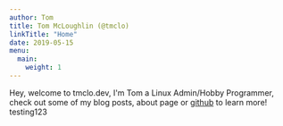 ```yaml
---
author: Tom
title: Tom McLoughlin (@tmclo)
linkTitle: "Home"
date: 2019-05-15
menu:
  main:
    weight: 1
---
```


Hey, welcome to tmclo.dev, I'm Tom a Linux Admin/Hobby Programmer, check out some of my blog posts, 
about page or [github](https://github.com/tmclo) to learn more! testing123